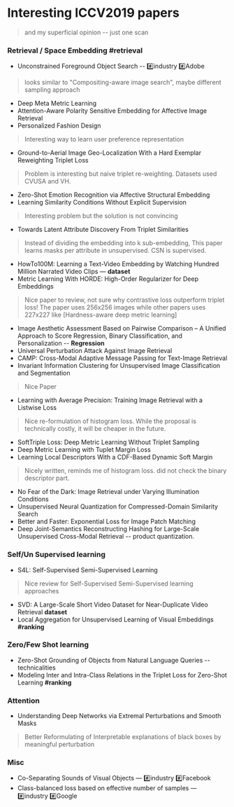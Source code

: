 # Interesting ICCV2019 papers
> and my superficial opinion -- just one scan

### Retrieval / Space Embedding #retrieval
* Unconstrained Foreground Object Search -- :hash:industry :hash:Adobe 

 >looks similar to "Compositing-aware image search", maybe different sampling approach
* Deep Meta Metric Learning 
* Attention-Aware Polarity Sensitive Embedding for Affective Image Retrieval
* Personalized Fashion Design
> Interesting way to learn user preference representation

* Ground-to-Aerial Image Geo-Localization With a Hard Exemplar Reweighting Triplet Loss
> Problem is interesting but naive triplet re-weighting. Datasets used CVUSA and  VH.
* Zero-Shot Emotion Recognition via Affective Structural Embedding
* Learning Similarity Conditions Without Explicit Supervision
> Interesting problem but the solution is not convincing
* Towards Latent Attribute Discovery From Triplet Similarities
> Instead of dividing the embedding into k sub-embedding, This paper learns masks per attribute in unsupervised. CSN is supervised.
* HowTo100M: Learning a Text-Video Embedding by Watching Hundred Million Narrated Video Clips — **dataset**
* Metric Learning With HORDE: High-Order Regularizer for Deep Embeddings
> Nice paper to review, not sure why contrastive loss outperform triplet loss! The paper uses 256x256 images while other papers uses 227x227 like [Hardness-aware deep metric learning]
* Image Aesthetic Assessment Based on Pairwise Comparison – A Unified Approach to Score Regression, Binary Classification, and Personalization -- **Regression**
* Universal Perturbation Attack Against Image Retrieval
* CAMP: Cross-Modal Adaptive Message Passing for Text-Image Retrieval
* Invariant Information Clustering for Unsupervised Image Classification and Segmentation
> Nice Paper
* Learning with Average Precision: Training Image Retrieval with a Listwise Loss
> Nice re-formulation of histogram loss. While the proposal is technically costly, it will be cheaper in the future.
* SoftTriple Loss: Deep Metric Learning Without Triplet Sampling
* Deep Metric Learning with Tuplet Margin Loss
* Learning Local Descriptors With a CDF-Based Dynamic Soft Margin
> Nicely written, reminds me of histogram loss. did not check the binary descriptor part.
* No Fear of the Dark: Image Retrieval under Varying Illumination Conditions
* Unsupervised Neural Quantization for Compressed-Domain Similarity Search
* Better and Faster: Exponential Loss for Image Patch Matching
* Deep Joint-Semantics Reconstructing Hashing for Large-Scale Unsupervised Cross-Modal Retrieval -- product quantization.
### Self/Un Supervised learning 

* S4L: Self-Supervised Semi-Supervised Learning

> Nice review for Self-Supervised Semi-Supervised learning approaches

* SVD: A Large-Scale Short Video Dataset for Near-Duplicate Video Retrieval **dataset**
* Local Aggregation for Unsupervised Learning of Visual Embeddings **#ranking**

### Zero/Few Shot learning 

* Zero-Shot Grounding of Objects from Natural Language Queries -- technicalities
* Modeling Inter and Intra-Class Relations in the Triplet Loss for Zero-Shot Learning **#ranking**

### Attention 
* Understanding Deep Networks via Extremal Perturbations and Smooth Masks 

> Better Reformulating of Interpretable explanations of black boxes by meaningful perturbation

### Misc
* Co-Separating Sounds of Visual Objects — :hash:industry :hash:Facebook 
* Class-balanced loss based on effective number of samples — :hash:industry :hash:Google